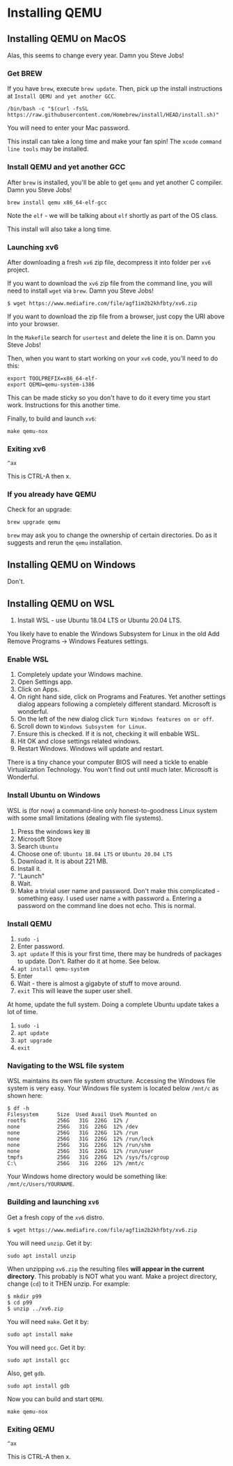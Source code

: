 # Installing QEMU

## Installing QEMU on MacOS

Alas, this seems to change every year. Damn you Steve Jobs!

### Get BREW

If you have `brew`, execute `brew update`. Then, pick up the install instructions at `Install QEMU and yet another GCC`.

```text
/bin/bash -c "$(curl -fsSL https://raw.githubusercontent.com/Homebrew/install/HEAD/install.sh)"
```

You will need to enter your Mac password.

This install can take a long time and make your fan spin! The `xcode` `command line tools` may be installed.

### Install QEMU and yet another GCC

After `brew` is installed, you'll be able to get `qemu` and yet another C compiler. Damn you Steve Jobs!

```text
brew install qemu x86_64-elf-gcc
```

Note the `elf` - we will be talking about `elf` shortly as part of the OS class.

This install will also take a long time.

### Launching xv6

After downloading a fresh `xv6` zip file, decompress it into folder per `xv6` project.

If you want to download the `xv6` zip file from the command line, you will need to install `wget` via `brew`. Damn you Steve Jobs!

```text
$ wget https://www.mediafire.com/file/agf1im2b2khfbty/xv6.zip
```

If you want to download the zip file from a browser, just copy the URI above into your browser.

In the `Makefile` search for `usertest` and delete the line it is on. Damn you Steve Jobs!

Then, when you want to start working on your `xv6` code, you'll need to do this:

```text
export TOOLPREFIX=x86_64-elf- 
export QEMU=qemu-system-i386
```

This can be made sticky so you don't have to do it every time you start work. Instructions for this another time.

Finally, to build and launch `xv6`:

```text
make qemu-nox
```

### Exiting xv6

```text
^ax
```

This is CTRL-A then x.

### If you already have QEMU

Check for an upgrade:

```text
brew upgrade qemu
```

`brew` may ask you to change the ownership of certain directories. Do as it suggests and rerun the `qemu` installation.

## Installing QEMU on Windows

Don't.

## Installing QEMU on WSL

1. Install WSL - use Ubuntu 18.04 LTS or Ubuntu 20.04 LTS.

You likely have to enable the Windows Subsystem for Linux in the old Add Remove Programs -> Windows Features settings.

### Enable WSL

1. Completely update your Windows machine.
2. Open Settings app.
3. Click on Apps.
4. On right hand side, click on Programs and Features. Yet another settings dialog appears following a completely different standard. Microsoft is wonderful.
5. On the left of the new dialog click `Turn Windows features on or off`.
6. Scroll down to `Windows Subsystem for Linux`.
7. Ensure this is checked. If it is not, checking it will enbable WSL.
8. Hit OK and close settings related windows.
9. Restart Windows. Windows will update and restart.

There is a tiny chance your computer BIOS will need a tickle to enable Virtualization Technology. You won't find out until much later. Microsoft is Wonderful.

### Install Ubuntu on Windows

WSL is (for now) a command-line only honest-to-goodness Linux system with some small limitations (dealing with file systems). 

1. Press the windows key &#8862;
2. Microsoft Store
3. Search `Ubuntu`
4. Choose one of: `Ubuntu 18.04 LTS` or `Ubuntu 20.04 LTS`
5. Download it. It is about 221 MB.
6. Install it.
7. "Launch"
8. Wait.
9. Make a trivial user name and password. Don't make this complicated - something easy. I used user name `a` with password `a`. Entering a password on the command line does not echo. This is normal.

### Install QEMU

1. `sudo -i`
2. Enter password.
3. `apt update` If this is your first time, there may be hundreds of packages to update. Don't. Rather do it at home. See below.
4. `apt install qemu-system`
5. Enter
6. Wait - there is almost a gigabyte of stuff to move around.
7. `exit` This will leave the super user shell.

At home, update the full system. Doing a complete Ubuntu update takes a lot of time.

1. `sudo -i`
2. `apt update`
3. `apt upgrade`
4. `exit`

### Navigating to the WSL file system

WSL maintains its own file system structure. Accessing the Windows file system is very easy. Your Windows file system is located below `/mnt/c` as shown here:

```text
$ df -h
Filesystem      Size  Used Avail Use% Mounted on
rootfs          256G   31G  226G  12% /
none            256G   31G  226G  12% /dev
none            256G   31G  226G  12% /run
none            256G   31G  226G  12% /run/lock
none            256G   31G  226G  12% /run/shm
none            256G   31G  226G  12% /run/user
tmpfs           256G   31G  226G  12% /sys/fs/cgroup
C:\             256G   31G  226G  12% /mnt/c
```

Your Windows home directory would be something like: `/mnt/c/Users/YOURNAME`.

### Building and launching `xv6`

Get a fresh copy of the `xv6` distro.

```text
$ wget https://www.mediafire.com/file/agf1im2b2khfbty/xv6.zip
```

You will need `unzip`. Get it by:

```text
sudo apt install unzip
```

When unzipping `xv6.zip` the resulting files **will appear in the current directory**. This probably is NOT what you want. Make a project directory, change (`cd`) to it THEN unzip. For example:

```text
$ mkdir p99
$ cd p99
$ unzip ../xv6.zip
```

You will need `make`. Get it by:

```text
sudo apt install make
```

You will need `gcc`. Get it by:

```text
sudo apt install gcc
```

Also, get `gdb`.

```text
sudo apt install gdb
```

Now you can build and start `QEMU`.

```text
make qemu-nox
```

### Exiting QEMU

```text
^ax
```

This is CTRL-A then x.
